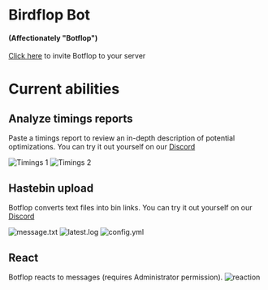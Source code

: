 # Birdflop Bot
#### (Affectionately "Botflop")
[Click here](https://discord.com/api/oauth2/authorize?client_id=787929894616825867&permissions=0&scope=bot) to invite Botflop to your server

# Current abilities
## Analyze timings reports
Paste a timings report to review an in-depth description of potential optimizations. You can try it out yourself on our [Discord](https://discord.gg/zsz3PzT)

![Timings 1](https://i.imgur.com/nt6EUVN.png)
![Timings 2](https://i.imgur.com/BTfed8r.png)

## Hastebin upload
Botflop converts text files into bin links. You can try it out yourself on our [Discord](https://discord.gg/zsz3PzT)

![message.txt](https://i.imgur.com/JAuL3zy.png)
![latest.log](https://i.imgur.com/AoZGQRi.png)
![config.yml](https://i.imgur.com/qovRot8.png)

## React
Botflop reacts to messages (requires Administrator permission).
![reaction](https://i.imgur.com/o1swgZw.png)

